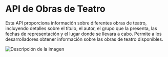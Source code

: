 # API de Obras de Teatro

Esta API proporciona información sobre diferentes obras de teatro, incluyendo detalles sobre el título, el autor, el grupo que la presenta, las fechas de representación y el lugar donde se llevara a cabo. Permite a los desarrolladores obtener información sobre las obras de teatro disponibles.


![Descripción de la imagen](https://i.pinimg.com/originals/35/9b/9a/359b9a5b70a36261283bf5fd04624e0a.jpg)

